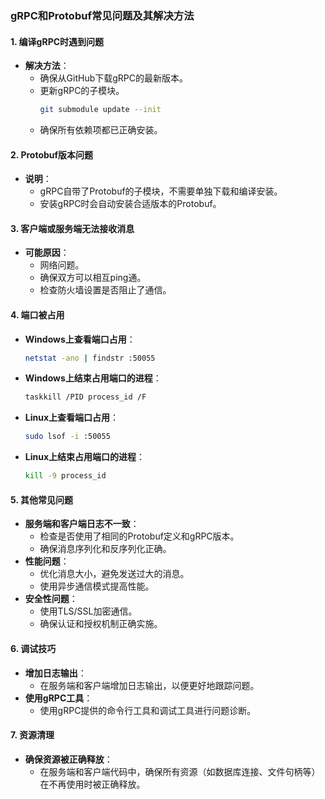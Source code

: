 ### gRPC和Protobuf常见问题及其解决方法

#### 1. 编译gRPC时遇到问题
- **解决方法**：
  - 确保从GitHub下载gRPC的最新版本。
  - 更新gRPC的子模块。
    ```bash
    git submodule update --init
    ```
  - 确保所有依赖项都已正确安装。

#### 2. Protobuf版本问题
- **说明**：
  - gRPC自带了Protobuf的子模块，不需要单独下载和编译安装。
  - 安装gRPC时会自动安装合适版本的Protobuf。

#### 3. 客户端或服务端无法接收消息
- **可能原因**：
  - 网络问题。
  - 确保双方可以相互ping通。
  - 检查防火墙设置是否阻止了通信。

#### 4. 端口被占用
- **Windows上查看端口占用**：
  ```bash
  netstat -ano | findstr :50055
  ```
- **Windows上结束占用端口的进程**：
  ```bash
  taskkill /PID process_id /F
  ```
- **Linux上查看端口占用**：
  ```bash
  sudo lsof -i :50055
  ```
- **Linux上结束占用端口的进程**：
  ```bash
  kill -9 process_id
  ```

#### 5. 其他常见问题
- **服务端和客户端日志不一致**：
  - 检查是否使用了相同的Protobuf定义和gRPC版本。
  - 确保消息序列化和反序列化正确。
- **性能问题**：
  - 优化消息大小，避免发送过大的消息。
  - 使用异步通信模式提高性能。
- **安全性问题**：
  - 使用TLS/SSL加密通信。
  - 确保认证和授权机制正确实施。

#### 6. 调试技巧
- **增加日志输出**：
  - 在服务端和客户端增加日志输出，以便更好地跟踪问题。
- **使用gRPC工具**：
  - 使用gRPC提供的命令行工具和调试工具进行问题诊断。

#### 7. 资源清理
- **确保资源被正确释放**：
  - 在服务端和客户端代码中，确保所有资源（如数据库连接、文件句柄等）在不再使用时被正确释放。
